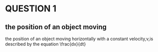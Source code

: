 # QUESTION 1

## the position of an object moving 

the position of an object moving horizontally with a constant velocity,v,is described by the equation
\frac{dx}{dt}
